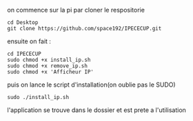 on commence sur la pi par cloner le respositorie
```
cd Desktop
git clone https://github.com/space192/IPECECUP.git
```

ensuite on fait :
```
cd IPECECUP
sudo chmod +x install_ip.sh
sudo chmod +x remove_ip.sh
sudo chmod +x 'Afficheur IP'
```
puis on lance le script d'installation(on oublie pas le SUDO)
```
sudo ./install_ip.sh
```
l'application se trouve dans le dossier et est prete a l'utilisation
